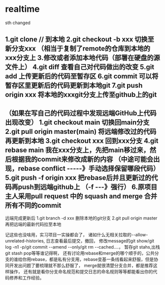 # realtime
sth changed

1.git clone // 到本地
2.git checkout -b xxx 切换至新分支xxx
（相当于复制了remote的仓库到本地的xxx分支上
3.修改或者添加本地代码（部署在硬盘的源文件上）
4.git diff 查看自己对代码做出的改变
5.git add 上传更新后的代码至暂存区
6.git commit 可以将暂存区里更新后的代码更新到本地git
7.git push origin xxx 将本地的xxxgit分支上传至github上的git
-----------------------------------------------------------
（如果在写自己的代码过程中发现远端GitHub上代码出现改变）
1.git checkout main 切换回main分支
2.git pull origin master(main) 将远端修改过的代码再更新到本地
3.git checkout xxx 回到xxx分支
4.git rebase main 我在xxx分支上，先把main移过来，然后根据我的commit来修改成新的内容
（中途可能会出现，rebase conflict -----》手动选择保留哪段代码）
5.git push -f origin xxx 把rebase后并且更新过的代码再push到远端github上
（-f ---》强行）
6.原项目主人采用pull request 中的 squash and merge 合并所有不同的commit
----------------------------------------------------------------------------------------------
远端完成更新后
1.git branch -d xxx 删除本地的git分支
2.git pull origin master 再把远端的最新代码拉至本地

记这些也没啥用，实习项目一实操都会了，
诸如什么无相关拉取的--allow-unrelated-histories,
日志查看最后提交，撤回，
修改message的git show/git log -n1 -p/git commit --amend --only/git rm --cached....，
暂存git stahs,出栈git stash pop等等谁记得啊，
还有讨论用rebase和merge的哪个顺手的，公共分支的谁给你用rebase，都是私有分支用，rebase变基一条线看起来舒服，但是协同开发出问题了要梳理就不那么舒服了，
merge就很清楚分支合并，都是推荐这样操作，
还有就是看你分支命名规范和提交日志的命名规则等等都能看出你的代码修养和工作经验。